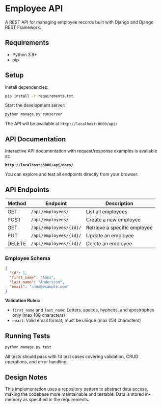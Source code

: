 # Employee API

A REST API for managing employee records built with Django and Django REST Framework.

## Requirements

- Python 3.8+
- pip

## Setup

Install dependencies:

```bash
pip install -r requirements.txt
```

Start the development server:

```bash
python manage.py runserver
```

The API will be available at `http://localhost:8000/api/`

## API Documentation

Interactive API documentation with request/response examples is available at:

**`http://localhost:8000/api/docs/`**

You can explore and test all endpoints directly from your browser.

## API Endpoints

| Method | Endpoint | Description |
|--------|----------|-------------|
| GET | `/api/employees/` | List all employees |
| POST | `/api/employees/` | Create a new employee |
| GET | `/api/employees/{id}/` | Retrieve a specific employee |
| PUT | `/api/employees/{id}/` | Update an employee |
| DELETE | `/api/employees/{id}/` | Delete an employee |

### Employee Schema

```json
{
  "id": 1,
  "first_name": "Anna",
  "last_name": "Andersson",
  "email": "anna@example.com"
}
```

**Validation Rules:**
- `first_name` and `last_name`: Letters, spaces, hyphens, and apostrophes only (max 100 characters)
- `email`: Valid email format, must be unique (max 254 characters)

## Running Tests

```bash
python manage.py test
```

All tests should pass with 14 test cases covering validation, CRUD operations, and error handling.

## Design Notes

This implementation uses a repository pattern to abstract data access, making the codebase more maintainable and testable. Data is stored in-memory as specified in the requirements.
